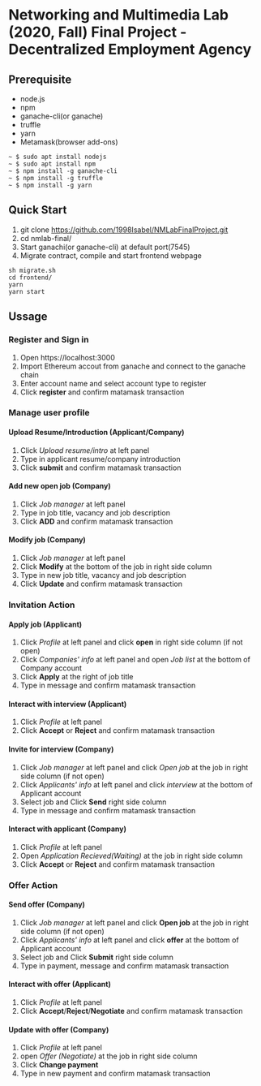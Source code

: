 # Networking and Multimedia Lab (2020, Fall) Final Project - Decentralized Employment Agency 


## Prerequisite
- node.js
- npm
- ganache-cli(or ganache)
- truffle 
- yarn
- Metamask(browser add-ons)

```
~ $ sudo apt install nodejs
~ $ sudo apt install npm
~ $ npm install -g ganache-cli
~ $ npm install -g truffle
~ $ npm install -g yarn
```

## Quick Start

1. git clone https://github.com/1998Isabel/NMLabFinalProject.git
2. cd nmlab-final/
3. Start ganachi(or ganache-cli) at default port(7545)
4. Migrate contract, compile and start frontend webpage
```
sh migrate.sh
cd frontend/
yarn
yarn start
```

## Ussage

### Register and Sign in

1. Open https://localhost:3000
2. Import Ethereum accout from ganache and connect to the ganache chain
3. Enter account name and select account type to register
4. Click **register** and confirm matamask transaction

### Manage user profile
#### Upload Resume/Introduction (Applicant/Company)
1. Click *Upload resume/intro* at left panel
2. Type in applicant resume/company introduction
3. Click **submit** and confirm matamask transaction

#### Add new open job (Company)
1. Click *Job manager* at left panel
2. Type in job title, vacancy and job description
3. Click **ADD** and confirm matamask transaction

#### Modify job (Company)
1. Click *Job manager* at left panel
2. Click **Modify** at the bottom of the job in right side column
3. Type in new job title, vacancy and job description
4. Click **Update** and confirm matamask transaction

### Invitation Action
#### Apply job (Applicant)
1. Click *Profile* at left panel and click **open** in right side column (if not open)
2. Click *Companies' info* at left panel and open *Job list* at the bottom of Company account
3. Click **Apply** at the right of job title
4. Type in message and confirm matamask transaction

#### Interact with interview (Applicant)    
1. Click *Profile* at left panel
2. Click **Accept** or **Reject** and confirm matamask transaction

#### Invite for interview (Company)
1. Click *Job manager* at left panel and click *Open job* at the job in right side column (if not open)
2. Click *Applicants' info* at left panel and click *interview* at the bottom of Applicant account
3. Select job and Click **Send** right side column 
4. Type in message and confirm matamask transaction

#### Interact with applicant (Company)
1. Click *Profile* at left panel
2. Open *Application Recieved(Waiting)* at the job in right side column
3. Click **Accept** or **Reject** and confirm matamask transaction

### Offer Action
#### Send offer (Company)
1. Click *Job manager* at left panel and click **Open job** at the job in right side column (if not open)
2. Click *Applicants' info* at left panel and click **offer** at the bottom of Applicant account
3. Select job and Click **Submit** right side column 
4. Type in payment, message and confirm matamask transaction

#### Interact with offer (Applicant)
1. Click *Profile* at left panel
2. Click **Accept**/**Reject**/**Negotiate** and confirm matamask transaction

#### Update with offer (Company)
1. Click *Profile* at left panel
2. open *Offer (Negotiate)* at the job in right side column
3. Click **Change payment** 
4. Type in new payment and confirm matamask transaction

